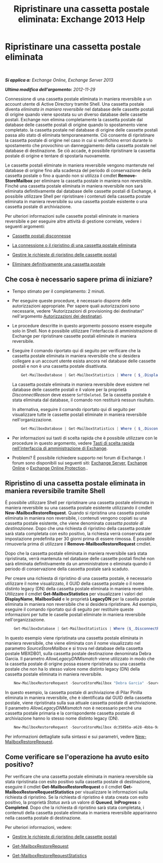 ﻿---
title: 'Ripristinare una cassetta postale eliminata: Exchange 2013 Help'
TOCTitle: Ripristinare una cassetta postale eliminata
ms:assetid: 4f3f5ce4-9d12-4ed8-9f70-d8a6aa8a1b2e
ms:mtpsurl: https://technet.microsoft.com/it-it/library/JJ863435(v=EXCHG.150)
ms:contentKeyID: 50555586
ms.date: 05/22/2018
mtps_version: v=EXCHG.150
ms.translationtype: MT
---

# Ripristinare una cassetta postale eliminata

 

_**Si applica a:** Exchange Online, Exchange Server 2013_

_**Ultima modifica dell'argomento:** 2012-11-29_

Connessione di una cassetta postale eliminata in maniera reversibile a un account utente di Active Directory tramite Shell. Una cassetta postale diventa *eliminata in maniera reversibile* nel database delle cassette postali di origine quando viene spostata su un diverso database delle cassette postali. Exchange non elimina completamente la cassetta postale dal database delle cassette postali di origine quando lo spostamento viene completato. la cassetta postale nel database di origine delle cassette postali passa allo stato di eliminata temporaneamente. Ciò consente di ripristinare la cassetta postale di origine nel caso in cui si verifichino errori durante lo spostamento che provochino un danneggiamento della cassetta postale nel database di destinazione. Se ciò accade, è possibile ripristinare la cassetta postale di origine e tentare di spostarla nuovamente.

Le cassette postali eliminate in maniera reversibile vengono mantenute nel database di origine fino alla scadenza del periodo di conservazione della cassetta postale o fino a quando non si utilizza il cmdlet **Remove-StoreMailbox** per eliminare la cassetta postale in maniera non reversibile. Finché una cassetta postale eliminata in maniera reversibile non sarà eliminata definitivamente dal database delle cassette postali di Exchange, è possibile utilizzare Shell per ripristinare i contenuti della cassetta postale eliminata in maniera reversibile su una cassetta postale esistente o una cassetta postale di archiviazione.

Per ulteriori informazioni sulle cassette postali eliminate in maniera reversibile e per eseguire altre attività di gestione correlate, vedere i seguenti argomenti:

  - [Cassette postali disconnesse](disconnected-mailboxes-exchange-2013-help.md)

  - [La connessione o il ripristino di una cassetta postale eliminata](connect-or-restore-a-deleted-mailbox-exchange-2013-help.md)

  - [Gestire le richieste di ripristino delle cassette postali](manage-mailbox-restore-requests-exchange-2013-help.md)

  - [Eliminare definitivamente una cassetta postale](permanently-delete-a-mailbox-exchange-2013-help.md)

## Che cosa è necessario sapere prima di iniziare?

  - Tempo stimato per il completamento: 2 minuti.

  - Per eseguire queste procedure, è necessario disporre delle autorizzazioni appropriate. Per sapere quali autorizzazioni sono necessarie, vedere "Autorizzazioni di provisioning dei destinatari" nell'argomento [Autorizzazioni dei destinatari](recipients-permissions-exchange-2013-help.md).

  - Le procedure descritte in questo argomento possono essere eseguite solo in Shell. Non è possibile utilizzare l'interfaccia di amministrazione di Exchange per ripristinare cassette postali eliminate in maniera reversibile.

  - Eseguire il comando riportato qui di seguito per verificare che la cassetta postale eliminata in maniera reversibile che si desidera collegare a un account utente esista ancora nel database delle cassette postali e non è una cassetta postale disattivata.

    ```powershell
        Get-MailboxDatabase | Get-MailboxStatistics | Where { $_.DisplayName -eq "<display name>" } | fl DisplayName,DisconnectReason,DisconnectDate
    ```

    La cassetta postale eliminata in maniera reversibile deve esistere nel database delle cassette postali e il valore per la proprietà *DisconnectReason* deve essere `SoftDeleted`. Se la cassetta postale è stata eliminata dal database, il comando non restituirà nessun risultato.
    
    In alternativa, eseguire il comando riportato qui di seguito per visualizzare tutte le cassette postali eliminate in maniera reversibile nell'organizzazione.

    ```powershell
        Get-MailboxDatabase | Get-MailboxStatistics | Where { $_.DisconnectReason -eq "SoftDeleted" } | fl DisplayName,DisconnectReason,DisconnectDate
    ```
  - Per informazioni sui tasti di scelta rapida che è possibile utilizzare con le procedure in questo argomento, vedere [Tasti di scelta rapida nell'interfaccia di amministrazione di Exchange](keyboard-shortcuts-in-the-exchange-admin-center-exchange-online-protection-help.md).

  - Problemi? È possibile richiedere supporto nei forum di Exchange. I forum sono disponibili sui seguenti siti: [Exchange Server](https://go.microsoft.com/fwlink/p/?linkid=60612), [Exchange Online](https://go.microsoft.com/fwlink/p/?linkid=267542) o [Exchange Online Protection](https://go.microsoft.com/fwlink/p/?linkid=285351)..

## Ripristino di una cassetta postale eliminata in maniera reversibile tramite Shell

È possibile utilizzare Shell per ripristinare una cassetta postale eliminata in maniera reversibile su una cassetta postale esistente utilizzando il cmdlet **New-MailboxRestoreRequest**. Quando si ripristina una cassetta postale eliminata in maniera non reversibile, i contenuti vengono copiati su una cassetta postale esistente, che viene denominata *cassetta postale di destinazionee*. Dopo che una richiesta di ripristino della cassetta postale sarà stata completata con esito positivo, la richiesta verrà conservata per impostazione predefinita per 30 giorni prima di essere rimossa. È possibile rimuoverla prima di utilizzare il **Remove-MailboxRestoreRequest** cmdlet.

Dopo che la cassetta postale eliminata in maniera reversibile sarà stata ripristinata, verrà mantenuta nel database delle cassette postali finché non sarà eliminata definitivamente da un amministratore o eliminata quando il periodo di conservazione della cassetta postale sarà scaduto.

Per creare una richiesta di ripristino di una cassetta postale, è necessario utilizzare il nome visualizzato, il GUID della cassetta postale o il nome distinto legacy (DN) della cassetta postale eliminata in maniera reversibile. Utilizzare il cmdlet **Get-MailboxStatistics** per visualizzare i valori del **DisplayName**, **MailboxGuid** e le proprietà **LegacyDN** per la casella postale eliminata in maniera non reversibile che si desidera ripristinare. Ad esempio, eseguire il comando riportato qui di seguito per restituire queste informazioni per tutte le caselle postali eliminate in maniera reversibile nell'organizzazione.

```powershell
    Get-MailboxDatabase | Get-MailboxStatistics | Where {$_.DisconnectReason -eq "SoftDeleted"} | fl DisplayName,MailboxGuid,LegacyDN,Database
```

In questo esempio viene ripristinata una cassetta postale eliminata in maniera reversibile, che viene eliminata con il nome visualizzato nel parametro *SourceStoreMailbox* e si trova nel database della cassetta postale MBXDB01, sulla cassetta postale destinazione denominata Debra Garcia. Il parametro *AllowLegacyDNMismatch* viene utilizzato in modo che la cassetta postale di origine possa essere ripristinata su una cassetta postale che non ha lo stesso valore nome distinto legacy (DN) della cassetta postale eliminata in maniera reversibile.

```powershell
    New-MailboxRestoreRequest -SourceStoreMailbox "Debra Garcia" -SourceDatabase MBXDB01 -TargetMailbox "Debra Garcia" -AllowLegacyDNMismatch
```

In questo esempio, la cassetta postale di archiviazione di Pilar Pinilla eliminata in maniera reversibile, che è identificata dal GUID della cassetta postale, viene ripristinata sulla sua attuale cassetta postale di archiviazione. Il parametro *AllowLegacyDNMismatch* non è necessario perché una cassetta postale primaria e la corrispondente cassetta postale di archiviazione hanno lo stesso nome distinto legacy (DN).

```powershell
    New-MailboxRestoreRequest -SourceStoreMailbox dc35895a-a628-4bba-9aa9-650f5cdb9ae7 -SourceDatabase MBXDB02 -TargetMailbox pilarp@contoso.com -TargetIsArchive
```

Per informazioni dettagliate sulla sintassi e sui parametri, vedere [New-MailboxRestoreRequest](https://technet.microsoft.com/it-it/library/ff829875\(v=exchg.150\)).

## Come verificare se l'operazione ha avuto esito positivo?

Per verificare che una cassetta postale eliminata in maniera reversibile sia stata ripristinata con esito positivo sulla cassetta postale di destinazione, eseguire il cmdlet **Get-MailboxRestoreRequest** o il cmdlet **Get-MailboxRestoreRequestStatistics** per visualizzare le informazioni sulla richiesta di ripristino. Se la richiesta di ripristino è stata creata con esito positivo, la proprietà *Status* avrà un valore di **Queued**, **InProgress** o **Completed**. Dopo che la richiesta di ripristino sarà stata completata, i contenuti della cassetta postale eliminata in maniera reversibile appariranno nella cassetta postale di destinazione.

Per ulteriori informazioni, vedere:

  - [Gestire le richieste di ripristino delle cassette postali](manage-mailbox-restore-requests-exchange-2013-help.md)

  - [Get-MailboxRestoreRequest](https://technet.microsoft.com/it-it/library/ff829907\(v=exchg.150\))

  - [Get-MailboxRestoreRequestStatistics](https://technet.microsoft.com/it-it/library/ff829912\(v=exchg.150\))

